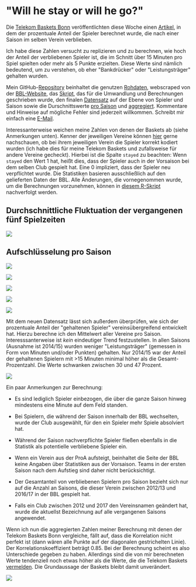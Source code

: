 # "Will he stay or will he go?"

Die [Telekom Baskets Bonn](https://www.telekom-baskets-bonn.de) veröffentlichten diese Woche einen [Artikel](https://www.telekom-baskets-bonn.de/presse/background/fluktuation.html), in dem der prozentuale Anteil der Spieler berechnet wurde, die nach einer Saison im selben Verein verblieben.

Ich habe diese Zahlen versucht zu replizieren und zu berechnen, wie hoch der Anteil der verbliebenen Spieler ist, die im Schnitt über 15 Minuten pro Spiel spielten oder mehr als 5 Punkte erzielten. Diese Werte sind nämlich bedeutend, um zu verstehen, ob eher "Bankdrücker" oder "Leistungsträger" gehalten wurden.

Mein GitHub-[Repository](https://github.com/stefan-mueller/BBL) beinhaltet die genutzen [Rohdaten](https://github.com/stefan-mueller/BBL/tree/master/raw_data), webscraped von der [BBL-Website](http://easycredit-bbl.de), das [Skript](https://github.com/stefan-mueller/BBL/blob/master/code/01_recode_and_merge.R), das für die Umwandlung und Berechnungen geschrieben wurde, den finalen [Datensatz](https://github.com/stefan-mueller/BBL/blob/master/data/bbl_2012-2017.csv) auf der Ebene von Spieler und Saison sowie die Durschnittswerte [pro Saison](https://github.com/stefan-mueller/BBL/blob/master/data/ratios_2012-2017.csv) und [aggregiert](https://github.com/stefan-mueller/BBL/blob/master/data/ratios_aggregated.csv). Kommentare und Hinweise auf mögliche Fehler sind jederzeit willkommen. Schreibt mir einfach eine [E-Mail](mailto:mullers@tcd.ie).


Interessanterweise weichen meine Zahlen von denen der Baskets ab (siehe Anmerkungen unten). Kenner der jeweiligen Vereine können [hier](https://github.com/stefan-mueller/BBL/blob/master/data/bbl_2012-2017.csv) gerne nachschauen, ob bei ihrem jeweiligen Verein die Spieler korrekt kodiert wurden (ich habe dies für meine Telekom Baskets und zufallsweise für andere Vereine gecheckt). Hierbei ist die Spalte `stayed` zu beachten: Wenn `stayed` den Wert 1 hat, heißt dies, dass der Spieler auch in der Vorsaison bei dem selben Club gespielt hat. Eine 0 impliziert, dass der Spieler neu verpflichtet wurde. Die Statistiken basieren ausschließlich auf den gelieferten Daten der BBL. Alle Änderungen, die vornegenommen wurde, um die Berechnungen vorzunehmen, können in [diesem R-Skript](https://github.com/stefan-mueller/BBL/blob/master/code/01_recode_and_merge.R) nachverfolgt werden.

## Durchschnittliche Fluktuation der vergangenen fünf Spielzeiten
![](https://raw.githubusercontent.com/stefan-mueller/BBL/master/output/ratio_total.jpg)

## Aufschlüsselung pro Saison

![](https://raw.githubusercontent.com/stefan-mueller/BBL/master/output/ratio_1617.jpg)

![](https://raw.githubusercontent.com/stefan-mueller/BBL/master/output/ratio_1516.jpg)

![](https://raw.githubusercontent.com/stefan-mueller/BBL/master/output/ratio_1415.jpg)

![](https://raw.githubusercontent.com/stefan-mueller/BBL/master/output/ratio_1314.jpg)

![](https://raw.githubusercontent.com/stefan-mueller/BBL/master/output/ratio_1213.jpg)

Mit dem neuen Datensatz lässt sich außerdem überprüfen, wie sich der prozentuale Anteil der "gehaltenen Spieler" vereinsübergreifend entwickelt hat. Hierzu berechne ich den Mittelwert aller Vereine pro Saison. Interesssanterweise ist _kein_ eindeutiger Trend festzustellen. In allen Saisons (Ausnahme ist 2014/15) wurden weniger "Leistungsträger" (gemessen in Form von Minuten und/oder Punkten) gehalten. Nur 2014/15 war der Anteil der gehaltenen Spielern mit >15 Minuten minimal höher als die Gesamt-Prozentzahl. Die Werte schwanken zwischen 30 und 47 Prozent.  


![](https://raw.githubusercontent.com/stefan-mueller/BBL/master/output/comparison_per_season.jpg)



Ein paar Anmerkungen zur Berechnung:

* Es sind lediglich Spieler einbezogen, die über die ganze Saison hinweg mindestens eine Minute auf dem Feld standen.

* Bei Spielern, die während der Saison innerhalb der BBL wechselten, wurde der Club ausgewählt, für den ein Spieler mehr Spiele absolviert hat.

* Während der Saison nachverpflichte Spieler fließen ebenfalls in die Statistik als potentielle verbliebene Spieler ein.

* Wenn ein Verein aus der ProA aufsteigt, beinhaltet die Seite der BBL keine Angaben über Statistiken aus der Vorsaison. Teams in der ersten Saison nach dem Aufstieg sind daher nicht berücksichtigt.

* Der Gesamtanteil von verbliebenen Spielern pro Saison bezieht sich nur auf die Anzahl an Saisons, die dieser Verein zwischen 2012/13 und 2016/17 in der BBL gespielt hat.

* Falls ein Club zwischen 2012 und 2017 den Vereinsnamen geändert hat, wurde die aktuellst Bezeichnung auf alle vergangenen Saisons angewendet. 

Wenn ich nun die aggregierten Zahlen meiner Berechnung mit denen der Telekom Baskets Bonn vergleiche, fällt auf, dass die Korrelation nicht perfekt ist (dann wären alle Punkte auf der diagonalen gestrichelten Linie). Der Korrelationskoeffizient beträgt 0.85. Bei der Berechnung scheint es also Unterschiede gegeben zu haben. Allerdings sind die von mir berechneten Werte tendenziell noch etwas höher als die Werte, die die Telekom Baskets [vermelden](https://www.telekom-baskets-bonn.de/presse/background/fluktuation.html). Die Grundaussage der Baskets bleibt damit unverändert.

![](https://raw.githubusercontent.com/stefan-mueller/BBL/master/output/comparison_ratios.jpg)
